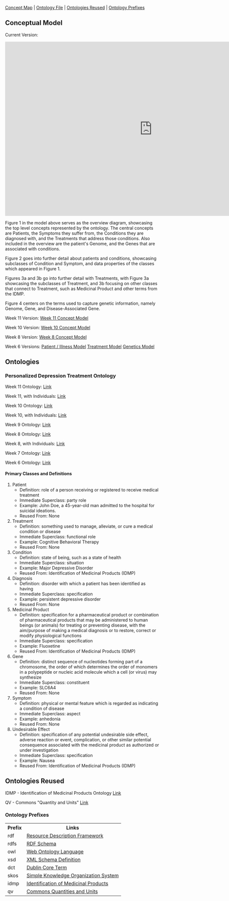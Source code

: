 [Concept Map](#conceptual-model) | [Ontology File](#ontologies) | [Ontologies Reused](#ontologies-reused) | [Ontology Prefixes](#ontology-prefixes)

## Conceptual Model

Current Version:
<iframe src="https://docs.google.com/presentation/d/e/2PACX-1vR4b1IdEObVOhmgrxNvRIIS3bOkymzAROhrp9vp7i4RMpKkvBeX-iY-9U6KARi2N7xkKsrplWmZhgxR/embed?start=false&loop=false&delayms=3000" frameborder="0" width="960" height="569" allowfullscreen="true" mozallowfullscreen="true" webkitallowfullscreen="true"></iframe>


Figure 1 in the model above serves as the overview diagram, showcasing the top level concepts represented by the ontology. The central concepts are Patients, the Symptoms they suffer from, the Conditions they are diagnosed with, and the Treatments that address those conditions. Also included in the overview are the patient's Genome, and the Genes that are associated with conditions.

Figure 2 goes into further detail about patients and conditions, showcasing subclasses of Condition and Symptom, and data properties of the classes which appeared in Figure 1. 

Figures 3a and 3b go into further detail with Treatments, with Figure 3a showcasing the subclasses of Treatment, and 3b focusing on other classes that connect to Treatment, such as Medicinal Product and other terms from the IDMP.

Figure 4 centers on the terms used to capture genetic information, namely Genome, Gene, and Disease-Associated Gene.

Week 11 Version:
[Week 11 Concept Model](images/ConceptModel/OE11_PTDO_ConceptModel.pdf)

Week 10 Version:
[Week 10 Concept Model](images/ConceptModel/OE10_PTDO_ConceptModel.pdf)

Week 8 Version:
[Week 8 Concept Model](images/ConceptModel/OE8_PTDO_ConceptModel.pdf)

Week 6 Versions:
[Patient / Illness Model](images/ConceptModel/w6PatientModel.png)
[Treatment Model](images/ConceptModel/w6TreatmentModel.png)
[Genetics Model](images/ConceptModel/w6GeneticModel.png)


## Ontologies

### Personalized Depression Treatment Ontology

Week 11 Ontology: [Link](https://github.com/tetherless-world/ontology-engineering/blob/personalized-depression-treatment/oe2024/personalized-depression-treatment/PersonalizedDepressionTreatmentWeek11.rdf)

Week 11, with Individuals: [Link](https://github.com/tetherless-world/ontology-engineering/blob/personalized-depression-treatment/oe2024/personalized-depression-treatment/PersonalizedDepressionTreatmentWeek11Individuals.rdf)

Week 10 Ontology: [Link](https://github.com/tetherless-world/ontology-engineering/blob/personalized-depression-treatment/oe2024/personalized-depression-treatment/archived/PersonalizedDepressionTreatmentWeek10_Individuals.rdf)

Week 10, with Individuals: [Link](https://github.com/tetherless-world/ontology-engineering/blob/personalized-depression-treatment/oe2024/personalized-depression-treatment/archived/PersonalizedDepressionTreatmentWeek10.rdf)

Week 9 Ontology: [Link](https://github.com/tetherless-world/ontology-engineering/blob/personalized-depression-treatment/oe2024/personalized-depression-treatment/archived/PersonalizedDepressionTreatmentWeek9.rdf)

Week 8 Ontology: [Link](https://github.com/tetherless-world/ontology-engineering/blob/personalized-depression-treatment/oe2024/personalized-depression-treatment/archived/PersonalizedDepressionTreatmentWeek8.rdf)

Week 8, with Individuals: [Link](https://github.com/tetherless-world/ontology-engineering/blob/personalized-depression-treatment/oe2024/personalized-depression-treatment/archived/PersonalizedDepressionTreatmentWeek8Individuals.rdf)

Week 7 Ontology: [Link](https://github.com/tetherless-world/ontology-engineering/blob/personalized-depression-treatment/oe2024/personalized-depression-treatment/archived/PersonalizedDepressionTreatmentWeek7.rdf)

Week 6 Ontology: [Link](https://github.com/tetherless-world/ontology-engineering/blob/personalized-depression-treatment/oe2024/personalized-depression-treatment/archived/PersonalizedDepressionTreatment.rdf)

#### Primary Classes and Definitions

1. Patient
    - Definition: role of a person receiving or registered to receive medical treatment
    - Immediate Superclass: party role
    - Example: John Doe, a 45-year-old man admitted to the hospital for suicidal ideations.
    - Reused From: None
2. Treatment
    - Definition: something used to manage, alleviate, or cure a medical condition or disease
    - Immediate Superclass: functional role
    - Example: Cognitive Behavioral Therapy
    - Reused From: None
3. Condition
    - Definition: state of being, such as a state of health
    - Immediate Superclass: situation
    - Example: Major Depressive Disorder 
    - Reused From: Identification of Medicinal Products (IDMP)
4. Diagnosis
    - Definition: disorder with which a patient has been identified as having
    - Immediate Superclass: specification
    - Example: persistent depressive disorder
    - Reused From: None
5. Medicinal Product
    - Definition: specification for a pharmaceutical product or combination of pharmaceutical products that may be administered to human beings (or animals) for treating or preventing disease, with the aim/purpose of making a medical diagnosis or to restore, correct or modify physiological functions
    - Immediate Superclass: specification
    - Example: Fluoxetine
    - Reused From: Identification of Medicinal Products (IDMP)
6. Gene
    - Definition: distinct sequence of nucleotides forming part of a chromosome, the order of which determines the order of monomers in a polypeptide or nucleic acid molecule which a cell (or virus) may synthesize
    - Immediate Superclass: constituent
    - Example: SLC6A4
    - Reused From: None
7. Symptom
    - Definition: physical or mental feature which is regarded as indicating a condition of disease
    - Immediate Superclass: aspect
    - Example: anhedonia
    - Reused From: None
8. Undesirable Effect
    - Definition: specification of any potential undesirable side effect, adverse reaction or event, complication, or other similar potential consequence associated with the medicinal product as authorized or under investigation
    - Immediate Superclass: specification
    - Example: Nausea
    - Reused From: Identification of Medicinal Products (IDMP)


## Ontologies Reused

IDMP - Identification of Medicinal Products Ontology
[Link](https://spec.edmcouncil.org/idmp/)

QV - Commons "Quantity and Units"
[Link](https://www.omg.org/spec/Commons/QuantitiesAndUnits/)

### Ontology Prefixes

<table style="width:100%">
  <tr>
    <th>Prefix</th>
    <th>Links</th>
  </tr>
  <tr>
    <td>rdf</td>
    <td><a href="http://www.w3.org/1999/02/22-rdf-syntax-ns">Resource Description Framework</a></td>
  </tr>
  <tr>
    <td>rdfs</td>
    <td><a href="http://www.w3.org/2000/01/rdf-schema"> RDF Schema</a> </td>
  </tr>
  <tr>
    <td>owl</td>
    <td><a href="http://www.w3.org/2002/07/owl#">Web Ontology Language </a> </td>
  </tr>
  <tr>
    <td> xsd</td>
    <td> <a href="http://www.w3.org/2001/XMLSchema#">XML Schema Definition</a></td>
  </tr>
  <tr>
    <td>dct</td>
    <td> <a href="http://purl.org/dc/terms/">Dublin Core Term</a> </td>
  </tr>
  <tr>
    <td>skos</td>
    <td> <a href="http://www.w3.org/2004/02/skos/core#">Simple Knowledge Organization System</a></td>
  </tr>
  <tr>
    <td>idmp</td>
    <td> <a href="https://spec.edmcouncil.org/idmp/">Identification of Medicinal Products</a></td>
  </tr>
  <tr>
    <td>qv</td>
    <td> <a href="https://www.omg.org/spec/Commons/QuantitiesAndUnits/">Commons Quantities and Units</a></td>
  </tr>
</table>
